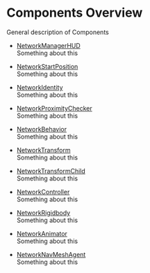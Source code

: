# Components Overview

General description of Components

-   [NetworkManagerHUD](NetworkManagerHUD)  
    Something about this

-   [NetworkStartPosition](NetworkStartPosition)  
    Something about this

-   [NetworkIdentity](NetworkIdentity/md)  
    Something about this

-   [NetworkProximityChecker](NetworkProximityChecker)  
    Something about this

-   [NetworkBehavior](NetworkBehavior)  
    Something about this

-   [NetworkTransform](NetworkTransform)  
    Something about this

-   [NetworkTransformChild](NetworkTransformChild)  
    Something about this

-   [NetworkController](NetworkController)  
    Something about this

-   [NetworkRigidbody](NetworkRigidbody)  
    Something about this

-   [NetworkAnimator](NetworkAnimator)  
    Something about this

-   [NetworkNavMeshAgent](NetworkNavMeshAgent)  
    Something about this
